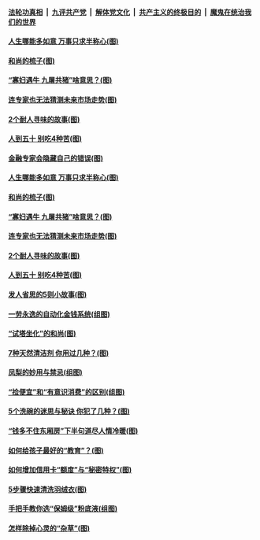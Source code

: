 

####  [法轮功真相](../../../../basic/blob/master/README.md?t=03201131) &nbsp;|&nbsp; [九评共产党](../../../../9ping.md/blob/master/README.md?t=03201131) &nbsp;|&nbsp; [解体党文化](../../../../jtdwh.md/blob/master/README.md?t=03201131)  &nbsp;|&nbsp; [共产主义的终极目的](../../../../gczydzjmd.md/blob/master/README.md?t=03201131) &nbsp;|&nbsp; [魔鬼在统治我们的世界](../../../../mgztzwmdsj.md/blob/master/README.md?t=03201131) 

#### [人生哪能多如意 万事只求半称心(图)](../pages/p8/965436.md?t=03201131) 

#### [和尚的梳子(图)](../pages/p8/965775.md?t=03201131) 

#### [“寡妇遇牛 九屠共猪”啥意思？(图)](../pages/p8/965966.md?t=03201131) 

#### [连专家也无法猜测未来市场走势(图)](../pages/p8/965949.md?t=03201131) 

#### [2个耐人寻味的故事(图)](../pages/p8/965430.md?t=03201131) 

#### [人到五十 别吃4种苦(图)](../pages/p8/965929.md?t=03201131) 

#### [金融专家会隐藏自己的错误(图)](../pages/p8/965919.md?t=03201131) 

#### [人生哪能多如意 万事只求半称心(图)](../pages/p8/965436.md?t=03201131) 

#### [和尚的梳子(图)](../pages/p8/965775.md?t=03201131) 

#### [“寡妇遇牛 九屠共猪”啥意思？(图)](../pages/p8/965966.md?t=03201131) 

#### [连专家也无法猜测未来市场走势(图)](../pages/p8/965949.md?t=03201131) 

#### [2个耐人寻味的故事(图)](../pages/p8/965430.md?t=03201131) 

#### [人到五十 别吃4种苦(图)](../pages/p8/965929.md?t=03201131) 

#### [发人省思的5则小故事(图)](../pages/p8/927413.md?t=03201131) 

#### [一劳永逸的自动化金钱系统(组图)](../pages/p8/965857.md?t=03201131) 

#### [“试塔坐化”的和尚(图)](../pages/p8/965261.md?t=03201131) 

#### [7种天然清洁剂 你用过几种？(图)](../pages/p8/965425.md?t=03201131) 

#### [凤梨的妙用与禁忌(组图)](../pages/p8/965531.md?t=03201131) 

#### [“捡便宜”和“有意识消费”的区别(组图)](../pages/p8/965732.md?t=03201131) 

#### [5个洗碗的迷思与秘诀 你犯了几种？(图)](../pages/p8/965428.md?t=03201131) 

#### [“钱多不住东厢房”下半句道尽人情冷暖(图)](../pages/p8/965697.md?t=03201131) 

#### [如何给孩子最好的“教育”？(图)](../pages/p8/965273.md?t=03201131) 

#### [如何增加信用卡“额度”与“秘密特权”(图)](../pages/p8/965631.md?t=03201131) 

#### [5步骤快速清洗羽绒衣(图)](../pages/p8/965423.md?t=03201131) 

#### [手把手教你选“保姆级”粉底液(组图)](../pages/p8/961399.md?t=03201131) 

#### [怎样除掉心灵的“杂草”(图)](../pages/p8/965075.md?t=03201131) 

